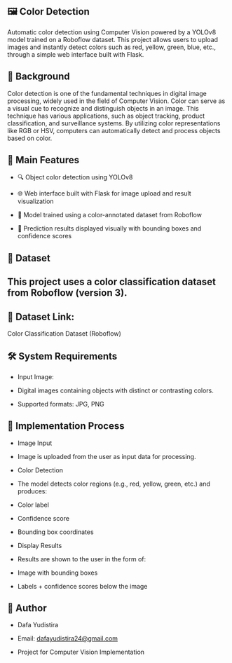 ## 🖼️ Color Detection
Automatic color detection using Computer Vision powered by a YOLOv8 model trained on a Roboflow dataset. This project allows users to upload images and instantly detect colors such as red, yellow, green, blue, etc., through a simple web interface built with Flask.

## 🧠 Background
Color detection is one of the fundamental techniques in digital image processing, widely used in the field of Computer Vision. Color can serve as a visual cue to recognize and distinguish objects in an image. This technique has various applications, such as object tracking, product classification, and surveillance systems. By utilizing color representations like RGB or HSV, computers can automatically detect and process objects based on color.

## 📌 Main Features
- 🔍 Object color detection using YOLOv8

- 🌐 Web interface built with Flask for image upload and result visualization

- 🧠 Model trained using a color-annotated dataset from Roboflow

- 💾 Prediction results displayed visually with bounding boxes and confidence scores

## 📂 Dataset
## This project uses a color classification dataset from Roboflow (version 3).

## 🔗 Dataset Link:
Color Classification Dataset (Roboflow)

## 🛠️ System Requirements
- Input Image:

- Digital images containing objects with distinct or contrasting colors.

- Supported formats: JPG, PNG

## 🚀 Implementation Process
- Image Input

- Image is uploaded from the user as input data for processing.

- Color Detection

- The model detects color regions (e.g., red, yellow, green, etc.) and produces:

- Color label

- Confidence score

- Bounding box coordinates

- Display Results

- Results are shown to the user in the form of:

- Image with bounding boxes

- Labels + confidence scores below the image

## 👤 Author
- Dafa Yudistira

- Email: dafayudistira24@gmail.com
- Project for Computer Vision Implementation

